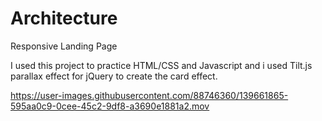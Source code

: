 # Architecture
Responsive Landing Page

I used this project to practice HTML/CSS and Javascript and i used Tilt.js parallax effect for jQuery to create the card effect.




https://user-images.githubusercontent.com/88746360/139661865-595aa0c9-0cee-45c2-9df8-a3690e1881a2.mov

